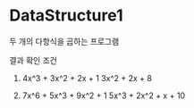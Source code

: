 # DataStructure1
두 개의 다항식을 곱하는 프로그램

결과 확인 조건
1. 4x^3 + 3x^2 + 2x + 1 
   3x^2 + 2x + 8

2. 7x^6 + 5x^3 + 9x^2 + 1
   5x^3 + 2x^2 + x + 10
